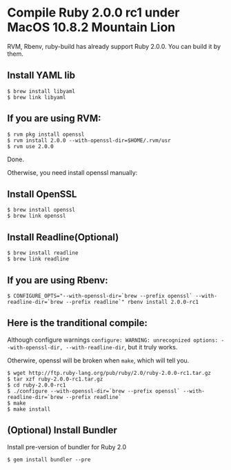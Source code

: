 # Compile Ruby 2.0.0 rc1 under MacOS 10.8.2 Mountain Lion

RVM, Rbenv, ruby-build has already support Ruby 2.0.0.
You can build it by them.

## Install YAML lib

    $ brew install libyaml
    $ brew link libyaml

## If you are using RVM:

    $ rvm pkg install openssl
    $ rvm install 2.0.0 --with-openssl-dir=$HOME/.rvm/usr
    $ rvm use 2.0.0

Done.

Otherwise, you need install openssl manually:

## Install OpenSSL

    $ brew install openssl
    $ brew link openssl

## Install Readline(Optional)

    $ brew install readline
    $ brew link readline

## If you are using Rbenv:

    $ CONFIGURE_OPTS="--with-openssl-dir=`brew --prefix openssl` --with-readline-dir=`brew --prefix readline`" rbenv install 2.0.0-rc1

## Here is the tranditional compile:

Although configure warnings `configure: WARNING: unrecognized options: --with-openssl-dir, --with-readline-dir`, 
but it truly works.

Otherwire, openssl will be broken when `make`, which will tell you.

    $ wget http://ftp.ruby-lang.org/pub/ruby/2.0/ruby-2.0.0-rc1.tar.gz
    $ tar xzf ruby-2.0.0-rc1.tar.gz
    $ cd ruby-2.0.0-rc1
    $ ./configure --with-openssl-dir=`brew --prefix openssl` --with-readline-dir=`brew --prefix readline`
    $ make
    $ make install

## (Optional) Install Bundler

Install pre-version of bundler for Ruby 2.0

    $ gem install bundler --pre

